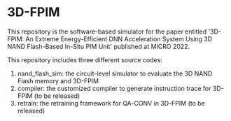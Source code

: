 # 3D-FPIM

This repository is the software-based simulator for the paper entitled 
'3D-FPIM: An Extreme Energy-Efficient DNN Acceleration System Using 3D NAND Flash-Based In-Situ PIM Unit'
published at MICRO 2022.

This repository includes three different source codes:
1. nand\_flash\_sim: the circuit-level simulator to evaluate the 3D NAND Flash memory and 3D-FPIM
2. compiler: the customized compiler to generate instruction trace for 3D-FPIM (to be released)
3. retrain: the retraining framework for QA-CONV in 3D-FPIM (to be released)
